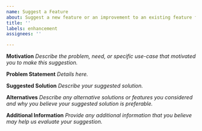 ```yaml
---
name: Suggest a Feature
about: Suggest a new feature or an improvement to an existing feature for this template.
title: ''
labels: enhancement
assignees: ''

---
```


**Motivation**
*Describe the problem, need, or specific use-case that motivated you to make this suggestion.*

**Problem Statement**
*Details here.*

**Suggested Solution**
*Describe your suggested solution.*

**Alternatives**
*Describe any alternative solutions or features you considered and why you believe your suggested solution is preferable.*

**Additional Information**
*Provide any additional information that you believe may help us evaluate your suggestion.*

